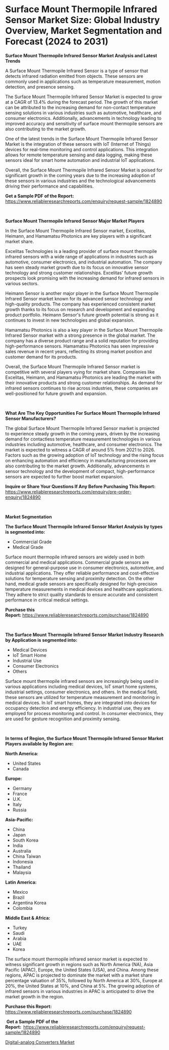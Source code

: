 <p><h1>Surface Mount Thermopile Infrared Sensor Market Size: Global Industry Overview, Market Segmentation and Forecast (2024 to 2031)</h1></p><p><strong>Surface Mount Thermopile Infrared Sensor Market Analysis and Latest Trends</strong></p>
<p><p>A Surface Mount Thermopile Infrared Sensor is a type of sensor that detects infrared radiation emitted from objects. These sensors are commonly used in applications such as temperature measurement, motion detection, and presence sensing.</p><p>The Surface Mount Thermopile Infrared Sensor Market is expected to grow at a CAGR of 13.4% during the forecast period. The growth of this market can be attributed to the increasing demand for non-contact temperature sensing solutions in various industries such as automotive, healthcare, and consumer electronics. Additionally, advancements in technology leading to improved accuracy and sensitivity of surface mount thermopile sensors are also contributing to the market growth.</p><p>One of the latest trends in the Surface Mount Thermopile Infrared Sensor Market is the integration of these sensors with IoT (Internet of Things) devices for real-time monitoring and control applications. This integration allows for remote temperature sensing and data logging, making these sensors ideal for smart home automation and industrial IoT applications.</p><p>Overall, the Surface Mount Thermopile Infrared Sensor Market is poised for significant growth in the coming years due to the increasing adoption of these sensors in various industries and the technological advancements driving their performance and capabilities.</p></p>
<p><strong>Get a Sample PDF of the Report:&nbsp;</strong> <a href="https://www.reliableresearchreports.com/enquiry/request-sample/1824890">https://www.reliableresearchreports.com/enquiry/request-sample/1824890</a></p>
<p>&nbsp;</p>
<p><strong>Surface Mount Thermopile Infrared Sensor Major Market Players</strong></p>
<p><p>In the Surface Mount Thermopile Infrared Sensor market, Excelitas, Heimann, and Hamamatsu Photonics are key players with a significant market share.</p><p>Excelitas Technologies is a leading provider of surface mount thermopile infrared sensors with a wide range of applications in industries such as automotive, consumer electronics, and industrial automation. The company has seen steady market growth due to its focus on innovative sensor technology and strong customer relationships. Excelitas' future growth prospects look promising with the increasing demand for infrared sensors in various sectors.</p><p>Heimann Sensor is another major player in the Surface Mount Thermopile Infrared Sensor market known for its advanced sensor technology and high-quality products. The company has experienced consistent market growth thanks to its focus on research and development and expanding product portfolio. Heimann Sensor's future growth potential is strong as it continues to invest in new technologies and global expansion.</p><p>Hamamatsu Photonics is also a key player in the Surface Mount Thermopile Infrared Sensor market with a strong presence in the global market. The company has a diverse product range and a solid reputation for providing high-performance sensors. Hamamatsu Photonics has seen impressive sales revenue in recent years, reflecting its strong market position and customer demand for its products.</p><p>Overall, the Surface Mount Thermopile Infrared Sensor market is competitive with several players vying for market share. Companies like Excelitas, Heimann, and Hamamatsu Photonics are leading the market with their innovative products and strong customer relationships. As demand for infrared sensors continues to rise across industries, these companies are well-positioned for future growth and expansion.</p></p>
<p>&nbsp;</p>
<p><strong>What Are The Key Opportunities For Surface Mount Thermopile Infrared Sensor Manufacturers?</strong></p>
<p><p>The global Surface Mount Thermopile Infrared Sensor market is projected to experience steady growth in the coming years, driven by the increasing demand for contactless temperature measurement technologies in various industries including automotive, healthcare, and consumer electronics. The market is expected to witness a CAGR of around 5% from 2021 to 2026. Factors such as the growing adoption of IoT technology and the rising focus on enhancing automation and efficiency in manufacturing processes are also contributing to the market growth. Additionally, advancements in sensor technology and the development of compact, high-performance sensors are expected to further boost market expansion.</p></p>
<p><strong>Inquire or Share Your Questions If Any Before Purchasing This Report:</strong> <a href="https://www.reliableresearchreports.com/enquiry/pre-order-enquiry/1824890">https://www.reliableresearchreports.com/enquiry/pre-order-enquiry/1824890</a></p>
<p>&nbsp;</p>
<p><strong>Market Segmentation</strong></p>
<p><strong>The Surface Mount Thermopile Infrared Sensor Market Analysis by types is segmented into:</strong></p>
<p><ul><li>Commercial Grade</li><li>Medical Grade</li></ul></p>
<p><p>Surface mount thermopile infrared sensors are widely used in both commercial and medical applications. Commercial grade sensors are designed for general-purpose use in consumer electronics, automotive, and industrial applications. They offer reliable performance and cost-effective solutions for temperature sensing and proximity detection. On the other hand, medical grade sensors are specifically designed for high-precision temperature measurements in medical devices and healthcare applications. They adhere to strict quality standards to ensure accurate and consistent performance in critical medical settings.</p></p>
<p><strong>Purchase this Report:&nbsp;</strong><a href="https://www.reliableresearchreports.com/purchase/1824890">https://www.reliableresearchreports.com/purchase/1824890</a></p>
<p>&nbsp;</p>
<p><strong>The Surface Mount Thermopile Infrared Sensor Market Industry Research by Application is segmented into:</strong></p>
<p><ul><li>Medical Devices</li><li>IoT Smart Home</li><li>Industrial Use</li><li>Consumer Electronics</li><li>Others</li></ul></p>
<p><p>Surface mount thermopile infrared sensors are increasingly being used in various applications including medical devices, IoT smart home systems, industrial settings, consumer electronics, and others. In the medical field, these sensors are utilized for temperature measurement and monitoring in medical devices. In IoT smart homes, they are integrated into devices for occupancy detection and energy efficiency. In industrial use, they are employed for process monitoring and control. In consumer electronics, they are used for gesture recognition and proximity sensing.</p></p>
<p>&nbsp;</p>
<p><strong>In terms of Region, the Surface Mount Thermopile Infrared Sensor Market Players available by Region are:</strong></p>
<p>
    <p> <strong> North America: </strong>
        <ul>
            <li>United States</li>
            <li>Canada</li>
        </ul>
        </p> 
    <p> <strong> Europe: </strong>
        <ul>
            <li>Germany</li>
            <li>France</li>
            <li>U.K.</li>
            <li>Italy</li>
            <li>Russia</li>
        </ul>
        </p> 
    <p> <strong> Asia-Pacific: </strong>
        <ul>
            <li>China</li>
            <li>Japan</li>
            <li>South Korea</li>
            <li>India</li>
            <li>Australia</li>
            <li>China Taiwan</li>
            <li>Indonesia</li>
            <li>Thailand</li>
            <li>Malaysia</li>
        </ul>
        </p> 
    <p> <strong> Latin America: </strong>
        <ul>
            <li>Mexico</li>
            <li>Brazil</li>
            <li>Argentina Korea</li>
            <li>Colombia</li>
        </ul>
        </p> 
    <p> <strong> Middle East & Africa: </strong>
        <ul>
            <li>Turkey</li>
            <li>Saudi</li>
            <li>Arabia</li>
            <li>UAE</li>
            <li>Korea</li>
        </ul>
    </p>
    </p>
<p><p>The surface mount thermopile infrared sensor market is expected to witness significant growth in regions such as North America (NA), Asia Pacific (APAC), Europe, the United States (USA), and China. Among these regions, APAC is projected to dominate the market with a market share percentage valuation of 35%, followed by North America at 30%, Europe at 20%, the United States at 10%, and China at 5%. The growing adoption of infrared sensors in various industries in APAC is anticipated to drive the market growth in the region.</p></p>
<p><strong>Purchase this Report: </strong><a href="https://www.reliableresearchreports.com/purchase/1824890">https://www.reliableresearchreports.com/purchase/1824890</a></p>
<p>&nbsp;<strong>Get a Sample PDF of the Report:&nbsp;&nbsp;</strong><a href="https://www.reliableresearchreports.com/enquiry/request-sample/1824890">https://www.reliableresearchreports.com/enquiry/request-sample/1824890</a></p>
<p><strong></strong></p>
<p><p><a href="https://github.com/JameTravis/Market-Research-Report-List-4/blob/main/digital-analog-converters-market.md">Digital-analog Converters Market</a></p></p>